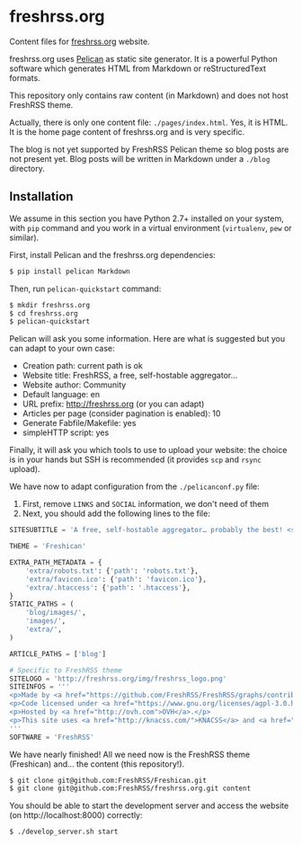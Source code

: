 # freshrss.org

Content files for [freshrss.org](http://freshrss.org) website.

freshrss.org uses [Pelican](http://getpelican.com/) as static site generator. It is a powerful Python software which generates HTML from Markdown or reStructuredText formats.

This repository only contains raw content (in Markdown) and does not host FreshRSS theme.

Actually, there is only one content file: `./pages/index.html`. Yes, it is HTML. It is the home page content of freshrss.org and is very specific.

The blog is not yet supported by FreshRSS Pelican theme so blog posts are not present yet. Blog posts will be written in Markdown under a `./blog` directory.

## Installation

We assume in this section you have Python 2.7+ installed on your system, with `pip` command and you work in a virtual environment (`virtualenv`, `pew` or similar).

First, install Pelican and the freshrss.org dependencies:

```bash
$ pip install pelican Markdown
```

Then, run `pelican-quickstart` command:

```bash
$ mkdir freshrss.org
$ cd freshrss.org
$ pelican-quickstart
```

Pelican will ask you some information. Here are what is suggested but you can adapt to your own case:

- Creation path: current path is ok
- Website title: FreshRSS, a free, self-hostable aggregator…
- Website author: Community
- Default language: en
- URL prefix: http://freshrss.org (or you can adapt)
- Articles per page (consider pagination is enabled): 10
- Generate Fabfile/Makefile: yes
- simpleHTTP script: yes

Finally, it will ask you which tools to use to upload your website: the choice is in your hands but SSH is recommended (it provides `scp` and `rsync` upload).

We have now to adapt configuration from the `./pelicanconf.py` file:

1. First, remove `LINKS` and `SOCIAL` information, we don't need of them
2. Next, you should add the following lines to the file:

```python
SITESUBTITLE = 'A free, self-hostable aggregator… probably the best! <small>(in our opinion)</small>'

THEME = 'Freshican'

EXTRA_PATH_METADATA = {
    'extra/robots.txt': {'path': 'robots.txt'},
    'extra/favicon.ico': {'path': 'favicon.ico'},
    'extra/.htaccess': {'path': '.htaccess'},
}
STATIC_PATHS = (
    'blog/images/',
    'images/',
    'extra/',
)

ARTICLE_PATHS = ['blog']

# Specific to FreshRSS theme
SITELOGO = 'http://freshrss.org/img/freshrss_logo.png'
SITEINFOS = '''
<p>Made by <a href="https://github.com/FreshRSS/FreshRSS/graphs/contributors">amazing contributors</a>.</p>
<p>Code licensed under <a href="https://www.gnu.org/licenses/agpl-3.0.html">AGPL</a>.</p>
<p>Hosted by <a href="http://ovh.com">OVH</a>.</p>
<p>This site uses <a href="http://knacss.com/">KNACSS</a> and <a href="http://ftp.gnome.org/pub/GNOME/sources/gnome-icon-theme-symbolic/">GNOME icons</a>.</p>
'''
SOFTWARE = 'FreshRSS'

```

We have nearly finished! All we need now is the FreshRSS theme (Freshican) and... the content (this repository!).

```bash
$ git clone git@github.com:FreshRSS/Freshican.git
$ git clone git@github.com:FreshRSS/freshrss.org.git content
```

You should be able to start the development server and access the website (on http://localhost:8000) correctly:

```bash
$ ./develop_server.sh start
```
